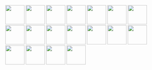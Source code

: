 <p align="left">
<img src="https://cdn.jsdelivr.net/gh/devicons/devicon/icons/c/c-original.svg" height="60"/>
<img src="https://cdn.jsdelivr.net/gh/devicons/devicon/icons/cplusplus/cplusplus-original.svg" height="60"/>
<img src="https://cdn.jsdelivr.net/gh/devicons/devicon/icons/python/python-original.svg" height="60"/>
<img src="https://cdn.jsdelivr.net/gh/devicons/devicon/icons/jupyter/jupyter-original-wordmark.svg" height="60"/>
<img src="https://cdn.jsdelivr.net/gh/devicons/devicon/icons/java/java-original-wordmark.svg" height="60"/>
<img src="https://cdn.jsdelivr.net/gh/devicons/devicon/icons/html5/html5-original.svg" height="60"/>
<img src="https://cdn.jsdelivr.net/gh/devicons/devicon/icons/css3/css3-original.svg" height="60"/>
<img src="https://cdn.jsdelivr.net/gh/devicons/devicon/icons/javascript/javascript-original.svg" height="60"/>
<img src="https://static-00.iconduck.com/assets.00/node-js-icon-454x512-nztofx17.png"height="60"/>
<img src="https://adware-technologies.s3.amazonaws.com/uploads/technology/thumbnail/20/express-js.png" height="60"/>
<img src="https://cdn.jsdelivr.net/gh/devicons/devicon/icons/mysql/mysql-original-wordmark.svg" height="60"/>
<img src="https://cdn.jsdelivr.net/gh/devicons/devicon@latest/icons/npm/npm-original-wordmark.svg" height="60"/>
<img src="https://upload.wikimedia.org/wikipedia/commons/b/b0/Openstreetmap_logo.svg"height="60"/> 
<img src="https://upload.wikimedia.org/wikipedia/commons/thumb/1/13/Leaflet_logo.svg/1280px-Leaflet_logo.svg.png" height="60"/>
<img src="https://cdn.jsdelivr.net/gh/devicons/devicon@latest/icons/windows11/windows11-original.svg" height="60"/>
<img src="https://cdn.jsdelivr.net/gh/devicons/devicon/icons/linux/linux-original.svg" height="60"/>
<img src="https://cdn.jsdelivr.net/gh/devicons/devicon/icons/vscode/vscode-original.svg" height="60"/>
<img src="https://64.media.tumblr.com/c3becd2c993f457fac2cd7b3bd53538d/tumblr_mivect2TMc1rfjowdo1_r1_500.gifv" height="60"/>
</p>

<!--
<img src="https://media1.tenor.com/m/u0cQup-HVAsAAAAC/perry-the-platypus-hat.gif" height="60"/>

https://devicon.dev/
-->
<!--
**ayush-saklani/ayush-saklani** is a ✨ _special_ ✨ repository because its `README.md` (this file) appears on your GitHub profile.

Here are some ideas to get you started:

- 🔭 I’m currently working on 
- 🌱 I’m currently learning NodeJS,MongoDB
- 👯 I’m looking to collaborate on ...
- 🤔 I’m looking for help with ...
- 📫 How to reach me: https://www.linkedin.com/in/ayush-saklani/
-->
